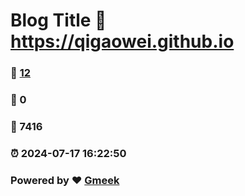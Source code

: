 # Blog Title :link: https://qigaowei.github.io 
### :page_facing_up: [12](https://qigaowei.github.io/tag.html) 
### :speech_balloon: 0 
### :hibiscus: 7416 
### :alarm_clock: 2024-07-17 16:22:50 
### Powered by :heart: [Gmeek](https://github.com/Meekdai/Gmeek)
